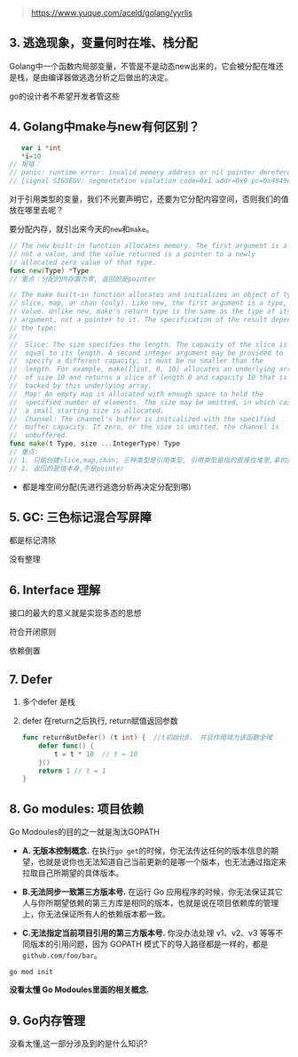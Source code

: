 > https://www.yuque.com/aceld/golang/yyrlis











## 3. 逃逸现象，变量何时在堆、栈分配

Golang中一个函数内局部变量，不管是不是动态new出来的，它会被分配在堆还是栈，是由编译器做逃逸分析之后做出的决定。

go的设计者不希望开发者管这些

## 4. Golang中make与new有何区别？

```go
   var i *int
   *i=10
// 报错：
// panic: runtime error: invalid memory address or nil pointer dereference
// [signal SIGSEGV: segmentation violation code=0x1 addr=0x0 pc=0x4849df]
```

对于引用类型的变量，我们不光要声明它，还要为它分配内容空间，否则我们的值放在哪里去呢？

  要分配内存，就引出来今天的`new`和`make`。

```go
// The new built-in function allocates memory. The first argument is a type,
// not a value, and the value returned is a pointer to a newly
// allocated zero value of that type.
func new(Type) *Type
// 重点：分配的内存置为零, 返回的是pointer
```

```go
// The make built-in function allocates and initializes an object of type
// slice, map, or chan (only). Like new, the first argument is a type, not a
// value. Unlike new, make's return type is the same as the type of its
// argument, not a pointer to it. The specification of the result depends on
// the type:
//
//	Slice: The size specifies the length. The capacity of the slice is
//	equal to its length. A second integer argument may be provided to
//	specify a different capacity; it must be no smaller than the
//	length. For example, make([]int, 0, 10) allocates an underlying array
//	of size 10 and returns a slice of length 0 and capacity 10 that is
//	backed by this underlying array.
//	Map: An empty map is allocated with enough space to hold the
//	specified number of elements. The size may be omitted, in which case
//	a small starting size is allocated.
//	Channel: The channel's buffer is initialized with the specified
//	buffer capacity. If zero, or the size is omitted, the channel is
//	unbuffered.
func make(t Type, size ...IntegerType) Type
// 重点: 
// 1. 只能创建slice,map,chan: 三种类型是引用类型, 引用类型是指的直接在堆里,拿的指针???????
// 2. 返回的是值本身,不是pointer
```

- 都是堆空间分配(先进行逃逸分析再决定分配到哪)

## 5. GC: 三色标记混合写屏障

都是标记清除

没有整理



## 6. Interface 理解

接口的最大的意义就是实现多态的思想

符合开闭原则

依赖倒置



## 7. Defer

1. 多个defer 是栈

2. defer 在return之后执行, return赋值返回参数

   ```go
   func returnButDefer() (t int) {  //t初始化0， 并且作用域为该函数全域
       defer func() {
           t = t * 10  // t = 10
       }()
       return 1 // t = 1
   }
   ```

   

## 8. Go modules: 项目依赖

Go Modoules的目的之一就是淘汰GOPATH

- **A. 无版本控制概念.** 在执行`go get`的时候，你无法传达任何的版本信息的期望，也就是说你也无法知道自己当前更新的是哪一个版本，也无法通过指定来拉取自己所期望的具体版本。

- **B.无法同步一致第三方版本号.** 在运行 Go 应用程序的时候，你无法保证其它人与你所期望依赖的第三方库是相同的版本，也就是说在项目依赖库的管理上，你无法保证所有人的依赖版本都一致。
- **C.无法指定当前项目引用的第三方版本号.**  你没办法处理 v1、v2、v3 等等不同版本的引用问题，因为 GOPATH 模式下的导入路径都是一样的，都是`github.com/foo/bar`。



`go mod init`



**没看太懂 Go Modoules里面的相关概念.**



## 9. Go内存管理

没看太懂,这一部分涉及到的是什么知识?





























